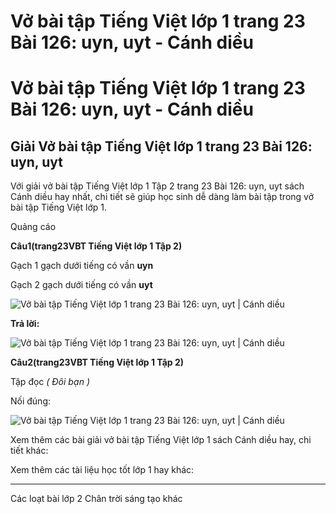 # Vở bài tập Tiếng Việt lớp 1 trang 23 Bài 126: uyn, uyt - Cánh diều

# Vở bài tập Tiếng Việt lớp 1 trang 23 Bài 126: uyn, uyt - Cánh diều

## Giải Vở bài tập Tiếng Việt lớp 1 trang 23 Bài 126: uyn, uyt

Với giải vở bài tập Tiếng Việt lớp 1 Tập 2 trang 23 Bài 126: uyn, uyt sách Cánh diều hay nhất, chi tiết sẽ giúp học sinh dễ dàng làm bài tập trong vở bài tập Tiếng Việt lớp 1.

Quảng cáo

**Câu****1****(trang****23****VBT Tiếng Việt lớp 1 Tập 2)**

Gạch 1 gạch dưới tiếng có vần **uyn**

Gạch 2 gạch dưới tiếng có vần **uyt**

![Vở bài tập Tiếng Việt lớp 1 trang 23 Bài 126: uyn, uyt | Cánh diều](https://www.vietjack.com/vbt-tieng-viet-1-cd/images/bai-126-uyn-uyt-87805.png)

**Trả lời:**

![Vở bài tập Tiếng Việt lớp 1 trang 23 Bài 126: uyn, uyt | Cánh diều](https://www.vietjack.com/vbt-tieng-viet-1-cd/images/bai-126-uyn-uyt-87809.png)

**Câu****2****(trang****23****VBT Tiếng Việt lớp 1 Tập 2)**

Tập đọc _( Đôi bạn )_

Nối đúng:

![Vở bài tập Tiếng Việt lớp 1 trang 23 Bài 126: uyn, uyt | Cánh diều](https://www.vietjack.com/vbt-tieng-viet-1-cd/images/bai-126-uyn-uyt-87808.png)

Xem thêm các bài giải vở bài tập Tiếng Việt lớp 1 sách Cánh diều hay, chi tiết khác:

Xem thêm các tài liệu học tốt lớp 1 hay khác:

* * *

Các loạt bài lớp 2 Chân trời sáng tạo khác
